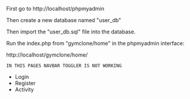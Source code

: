 First go to http://localhost/phpmyadmin

Then create a new database named "user_db"

Then import the "user_db.sql" file into the database.

Run the index.php from "gymclone/home" in the phpmyadmin interface:

http://localhost/gymclone/home/


`IN THIS PAGES NAVBAR TOGGLER IS NOT WORKING`
- Login
- Register
- Activity

